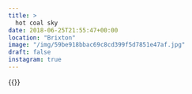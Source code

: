 ```yaml
---
title: >
  hot coal sky
date: 2018-06-25T21:55:47+00:00
location: "Brixton"
image: "/img/59be918bbac69c8cd399f5d7851e47af.jpg"
draft: false
instagram: true
---
```


{{<photo src="/img/59be918bbac69c8cd399f5d7851e47af.jpg">}}
